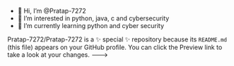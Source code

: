 - 👋 Hi, I’m @Pratap-7272
- 👀 I’m interested in python, java, c and cybersecurity
- 🌱 I’m currently learning python and cyber security

Pratap-7272/Pratap-7272 is a ✨ special ✨ repository because its `README.md` (this file) appears on your GitHub profile.
You can click the Preview link to take a look at your changes.
--->
